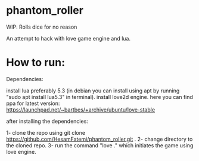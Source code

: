 # phantom_roller
WIP: Rolls dice for no reason


An attempt to hack with love game engine and lua.

# How to run:

Dependencies: 

install lua preferably 5.3 (in debian you can install using apt by running "sudo apt install lua5.3" in terminal).
install love2d engine. here you can find ppa for latest version: https://launchpad.net/~bartbes/+archive/ubuntu/love-stable

after installing the dependencies: 

1- clone the repo using git clone https://github.com/HesamFatemi/phantom_roller.git .
2- change directory to the cloned repo.
3- run the command "love ." which initiates the game using love engine.

